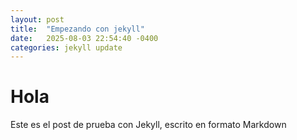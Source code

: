 ```yaml
---
layout: post
title:  "Empezando con jekyll"
date:   2025-08-03 22:54:40 -0400
categories: jekyll update
---
```

# Hola
Este es el post de prueba con Jekyll, escrito en formato Markdown
